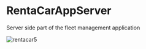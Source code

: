 # RentaCarAppServer
Server side part of the fleet management application

![rentacar5](https://cloud.githubusercontent.com/assets/18063880/26521541/0cbad3b2-42eb-11e7-8dfb-eeab14152a08.png)

